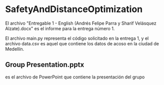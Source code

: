 # SafetyAndDistanceOptimization

El archivo "Entregable 1 - English (Andrés Felipe Parra y Sharif Velásquez Alzate).docx" es el informe para la entrega número 1.

El archivo main.py representa el código solicitado en la entrega 1, y el archivo data.csv es aquel que contiene los datos de acoso en la ciudad de Medellín.

## Group Presentation.pptx
es el archivo de PowerPoint que contiene la presentación del grupo
